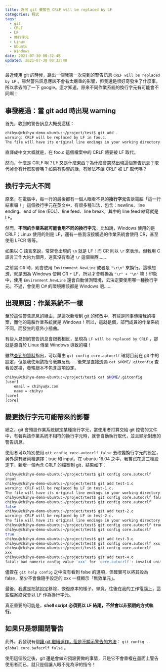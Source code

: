 ```yaml
---
title: 為何 git 要警告 CRLF will be replaced by LF
categories: 程式
tags:
  - git
  - CRLF
  - LF
  - 換行字元
  - Linux
  - Ubuntu
  - Windows
date: 2021-07-30 00:32:48
updated: 2021-07-30 00:32:48
---
```



最近使用 git 的時候，跳出一個我第一次見到的警告訊息 `CRLF will be replaced by LF` 。雖然警告訊息應該不會有太嚴重的影響，但我還是很好奇發生了什麼事，所以拿去問了一下 google。這才知道，原來不同作業系統的換行字元有可能會不同啊！
<!-- more -->

## 事發經過：當 git add 時出現 warning
首先，收到的警告訊息大概長這樣：

```sh
chihyu@chihyu-demo-ubuntu:~/project/test$ git add .
warning: CRLF will be replaced by LF in foo.c.
The file will have its original line endings in your working directory.
```

直譯成中文大概就是，在 foo.c 這個檔案中的 CRLF 將要被 LF 取代。

然而，什麼是 CRLF 啊？LF 又是什麼東西？為什麼會突然出現這個警告訊息？取代掉會有什麼影響嗎？如果有影響的話，有辦法不讓 CRLF 被 LF 取代嗎？

## 換行字元大不同
原來，在電腦中，每一行的最後都有一個人眼看不見的**換行字元**告訴電腦「這一行結束囉！」這個換行字元在英文中，有很多種叫法，包含：newline、line ending、end of line (EOL)、line feed、line break，其中的 line feed 縮寫就是 LF。

然而，**不同的作業系統可能會用不同的換行字元**，比如說，Windows 使用的是 CRLF；Linux 使用的則是 LF，還有一些我沒接觸過的作業系統會使用 CR，甚至使用 LFCR 等等。

如果以 C 語言來說，常常會出現的 `\n` 就是 LF！而 CR 則以 `\r` 來表示。但我用 C 語言工作大約九個月，還真沒有看過 `\r` 這個東西……

之前寫 C# 時，則會使用 `Environment.NewLine` 或者是 `"\r\n"` 來換行。這樣想想，就是因為 Windows 使用 CR + LF，所以才會轉換為 `"\r" + "\n"` 嘛！印象中，使用 `Environment.NewLine` 還會自動偵測環境，去決定要使用哪一種換行字元。不過，會使用 C# 的環境應該都是 Windows 吧……

## 出現原因：作業系統不一樣
至於這個警告訊息的緣由，是這次新增到 git 的修改中，有些是同事傳給我的檔案，而他的電腦作業系統就是 Windows！所以，這就是個，部門成員的作業系統不同，而發生的意外小插曲。

有些人見到的警告訊息會跟我相反，呈現為 `LF will be replaced by CRLF` ，那就是源自於 Linux 傳至 Windows 導致的囉！

雖然[查到的資料][]指出，可以藉由 `git config core.autocrlf` 確認目前在 git 中的設定，但是我使用該指令毫無反應……後來是直接透過 `cat $HOME/.gitconfig` 查看設定檔，發現根本不包含這項設定。

```sh
chihyu@chihyu-demo-ubuntu:~/project/test$ cat $HOME/.gitconfig
[user]
	email = chihyu@x.com
	name = chihyu
[core]
[core]
```

## 變更換行字元可能帶來的影響
總之，git 會預設作業系統綁定某種換行字元，當使用者打算交給 git 控管的文件中，有著與該作業系統不相符的換行字元時，就會自動執行取代，並且顯示對應的警告訊息。

使用者可以特別使用 `git config core.autocrlf false` 去改變換行字元的設定，另外還有著兩種選擇：true 和 input。在 ubuntu 16.04 之中，我嘗試在這三種設定下，新增一個內含 CRLF 的檔案到 git，結果如下：

```sh
chihyu@chihyu-demo-ubuntu:~/project/test$ git config core.autocrlf
input
chihyu@chihyu-demo-ubuntu:~/project/test$ git add test-1.c
warning: CRLF will be replaced by LF in test-1.c.
The file will have its original line endings in your working directory.
chihyu@chihyu-demo-ubuntu:~/project/test$ git config core.autocrlf false
chihyu@chihyu-demo-ubuntu:~/project/test$ git config core.autocrlf
false
chihyu@chihyu-demo-ubuntu:~/project/test$ git add test-2.c
warning: CRLF will be replaced by LF in test-2.c.
The file will have its original line endings in your working directory.
chihyu@chihyu-demo-ubuntu:~/project/test$ git config core.autocrlf true
chihyu@chihyu-demo-ubuntu:~/project/test$ git config core.autocrlf
true
chihyu@chihyu-demo-ubuntu:~/project/test$ git add test-3.c
chihyu@chihyu-demo-ubuntu:~/project/test$ git config core.autocrlf xxx
chihyu@chihyu-demo-ubuntu:~/project/test$ git config core.autocrlf
xxx
chihyu@chihyu-demo-ubuntu:~/project/test$ git add test-4.c
fatal: bad numeric config value 'xxx' for 'core.autocrlf': invalid unit
```

儘管在 `git help config` 之中沒有看到 false 的選項，但確實可以將其設為 false，至少不會像隨手設定的 xxx 一樣顯示「無效單元」。

最後，我還是把該設定移除，恢復原本的樣子。畢竟，往後在我的工作電腦上，這些檔案終究會以 LF 作為換行字元。

真正重要的可能是，**shell script 必須要以 LF 結尾，不然會以非預期的方式執行**。

## 如果只是想關閉警告
此外，我發現有個[讓 git 繼續運作，但是不顯示警告的方法][]： `git config --global core.safecrlf false` 。

使用這個設定後，git 還是會做它預設要做的事情，只是它不會重複在畫面上警告使用者而已，就只是個讓人眼不見為淨的指令！


[查到的資料]: https://stackoverflow.com/questions/1967370/git-replacing-lf-with-crlf "Stack Overflow"
[讓 git 繼續運作，但是不顯示警告的方法]: https://stackoverflow.com/questions/5834014/lf-will-be-replaced-by-crlf-in-git-what-is-that-and-is-it-important "Stack Overflow"